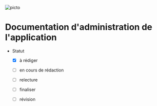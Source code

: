 ![picto](img/Logo_web-GeoCompiegnois.png)

# Documentation d'administration de l'application #

* Statut
  - [x] à rédiger
  - [ ] en cours de rédaction
  - [ ] relecture
  - [ ] finaliser
  - [ ] révision






